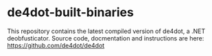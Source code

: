 # de4dot-built-binaries

This repository contains the latest compiled version of de4dot, a .NET deobfusticator. Source code, docmentation and instructions are here: https://github.com/de4dot/de4dot
